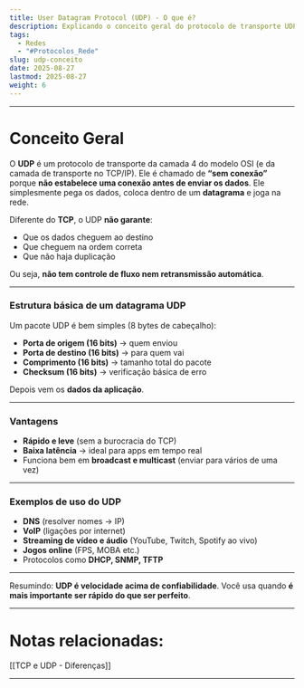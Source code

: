 ```yaml
---
title: User Datagram Protocol (UDP) - O que é?
description: Explicando o conceito geral do protocolo de transporte UDP
tags:
  - Redes
  - "#Protocolos_Rede"
slug: udp-conceito
date: 2025-08-27
lastmod: 2025-08-27
weight: 6
---
```

---
# Conceito Geral

O **UDP** é um protocolo de transporte da camada 4 do modelo OSI (e da camada de transporte no TCP/IP). Ele é chamado de **“sem conexão”** porque **não estabelece uma conexão antes de enviar os dados**. Ele simplesmente pega os dados, coloca dentro de um **datagrama** e joga na rede.

Diferente do **TCP**, o UDP **não garante**:

- Que os dados cheguem ao destino
- Que cheguem na ordem correta
- Que não haja duplicação

Ou seja, **não tem controle de fluxo nem retransmissão automática**.

---
### Estrutura básica de um datagrama UDP

Um pacote UDP é bem simples (8 bytes de cabeçalho):

- **Porta de origem (16 bits)** → quem enviou
- **Porta de destino (16 bits)** → para quem vai
- **Comprimento (16 bits)** → tamanho total do pacote
- **Checksum (16 bits)** → verificação básica de erro

Depois vem os **dados da aplicação**.

---
### Vantagens

- **Rápido e leve** (sem a burocracia do TCP)
- **Baixa latência** → ideal para apps em tempo real
- Funciona bem em **broadcast e multicast** (enviar para vários de uma vez)

---
### Exemplos de uso do UDP

- **DNS** (resolver nomes → IP)
- **VoIP** (ligações por internet)
- **Streaming de vídeo e áudio** (YouTube, Twitch, Spotify ao vivo)
- **Jogos online** (FPS, MOBA etc.)
- Protocolos como **DHCP, SNMP, TFTP**

---
Resumindo: **UDP é velocidade acima de confiabilidade**. Você usa quando **é mais importante ser rápido do que ser perfeito**.

---
# Notas relacionadas:

[[TCP e UDP - Diferenças]]

---